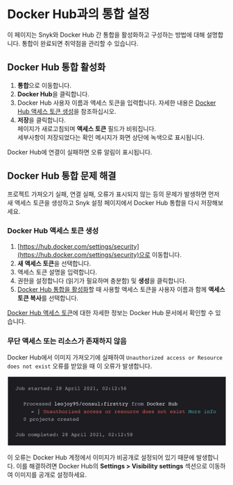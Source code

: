 # Docker Hub과의 통합 설정

이 페이지는 Snyk와 Docker Hub 간 통합을 활성화하고 구성하는 방법에 대해 설명합니다. 통합이 완료되면 취약점을 관리할 수 있습니다.

## Docker Hub 통합 활성화

1. **통합**으로 이동합니다.
2. **Docker Hub**을 클릭합니다.
3. Docker Hub 사용자 이름과 액세스 토큰을 입력합니다. 자세한 내용은 [Docker Hub 액세스 토큰 생성](configure-the-integration-with-docker-hub.md#generate-docker-hub-access-token)을 참조하십시오.
4. **저장**을 클릭합니다.\
   페이지가 새로고침되며 **액세스 토큰** 필드가 비워집니다.\
   세부사항이 저장되었다는 확인 메시지가 화면 상단에 녹색으로 표시됩니다.

Docker Hub에 연결이 실패하면 오류 알림이 표시됩니다.

## Docker Hub 통합 문제 해결

프로젝트 가져오기 실패, 연결 실패, 오류가 표시되지 않는 등의 문제가 발생하면 먼저 새 액세스 토큰을 생성하고 Snyk 설정 페이지에서 Docker Hub 통합을 다시 저장해보세요.

### Docker Hub 액세스 토큰 생성

1. [https://hub.docker.com/settings/security](https://hub.docker.com/settings/security)으로 이동합니다.
2. **새 액세스 토큰**을 선택합니다.
3. 액세스 토큰 설명을 입력합니다.
4. 권한을 설정합니다 (읽기가 필요하며 충분함) 및 **생성**을 클릭합니다.
5. [Docker Hub 통합을 활성화](configure-the-integration-with-docker-hub.md#enable-integration-with-docker-hub)할 때 사용할 액세스 토큰을 사용자 이름과 함께 **액세스 토큰 복사**를 선택합니다.

[Docker Hub 액세스 토큰](https://docs.docker.com/docker-hub/access-tokens/)에 대한 자세한 정보는 Docker Hub 문서에서 확인할 수 있습니다.

### 무단 액세스 또는 리소스가 존재하지 않음

Docker Hub에서 이미지 가져오기에 실패하여 `Unauthorized access or Resource does not exist` 오류를 받았을 때 이 오류가 발생합니다.

![무단 액세스 또는 리소스가 존재하지 않음 오류 메시지](../../../../.gitbook/assets/screen-shot-2021-04-28-at-2.13.11-am.png)

이 오류는 Docker Hub 계정에서 이미지가 비공개로 설정되어 있기 때문에 발생합니다. 이를 해결하려면 Docker Hub의 **Settings > Visibility settings** 섹션으로 이동하여 이미지를 공개로 설정하세요.